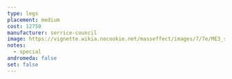 ```yaml
---
type: legs
placement: medium
cost: 12750
manufacturer: serrice-council
image: https://vignette.wikia.nocookie.net/masseffect/images/7/7e/ME3_serrice_council_legs.png/revision/latest/scale-to-width-down/100?cb=20120314171406
notes:
  - special
andromeda: false
set: false
---
```

